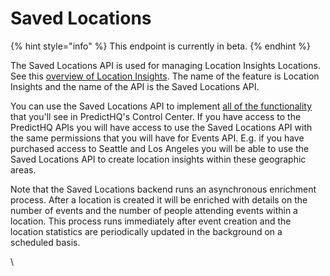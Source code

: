 # Saved Locations

{% hint style="info" %}
This endpoint is currently in beta.
{% endhint %}

The Saved Locations API is used for managing Location Insights Locations. See this [overview of Location Insights](https://www.predicthq.com/support/location-insights-overview). The name of the feature is Location Insights and the name of the API is the Saved Locations API.

You can use the Saved Locations API to implement [all of the functionality](https://www.predicthq.com/support/category/location-insights) that you'll see in PredictHQ's Control Center. If you have access to the PredictHQ APIs you will have access to use the Saved Locations API with the same permissions that you will have for Events API. E.g. if you have purchased access to Seattle and Los Angeles you will be able to use the Saved Locations API to create location insights within these geographic areas.

Note that the Saved Locations backend runs an asynchronous enrichment process. After a location is created it will be enriched with details on the number of events and the number of people attending events within a location. This process runs immediately after event creation and the location statistics are periodically updated in the background on a scheduled basis.

\
